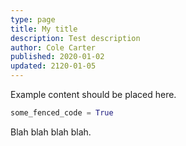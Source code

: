 ```yaml
---
type: page
title: My title
description: Test description
author: Cole Carter
published: 2020-01-02
updated: 2120-01-05
---
```


Example content should be placed here.

```python
some_fenced_code = True
```

Blah blah blah blah.
